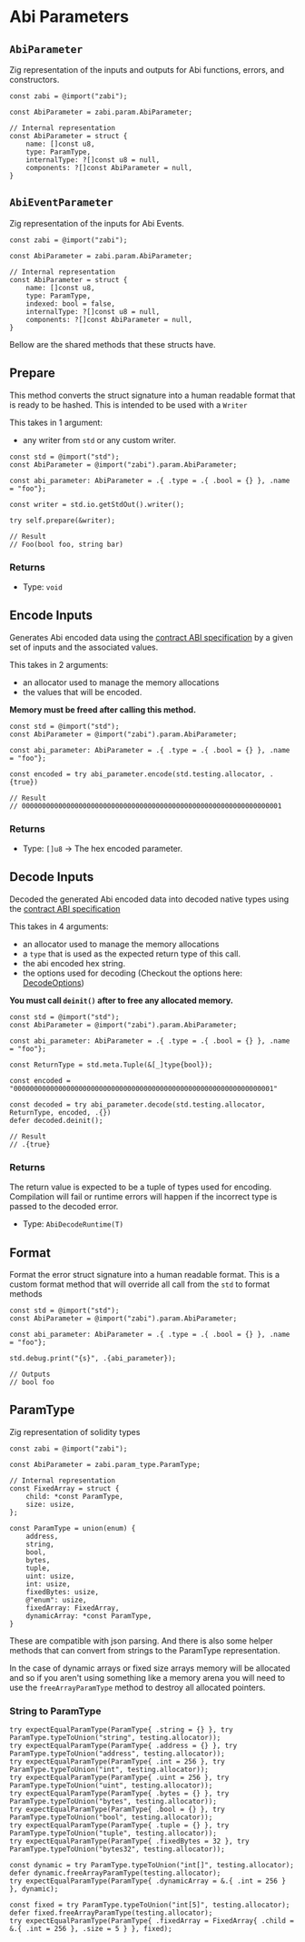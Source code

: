 # Abi Parameters


## `AbiParameter` 

Zig representation of the inputs and outputs for Abi functions, errors, and constructors.

```zig
const zabi = @import("zabi");

const AbiParameter = zabi.param.AbiParameter;

// Internal representation
const AbiParameter = struct {
    name: []const u8,
    type: ParamType,
    internalType: ?[]const u8 = null,
    components: ?[]const AbiParameter = null,
}
```

## `AbiEventParameter` 

Zig representation of the inputs for Abi Events.

```zig
const zabi = @import("zabi");

const AbiParameter = zabi.param.AbiParameter;

// Internal representation
const AbiParameter = struct {
    name: []const u8,
    type: ParamType,
    indexed: bool = false,
    internalType: ?[]const u8 = null,
    components: ?[]const AbiParameter = null,
}
```

Bellow are the shared methods that these structs have.

## Prepare

This method converts the struct signature into a human readable format that is ready to be hashed. This is intended to be used with a `Writer`

This takes in 1 argument:

- any writer from `std` or any custom writer.

```zig
const std = @import("std");
const AbiParameter = @import("zabi").param.AbiParameter;

const abi_parameter: AbiParameter = .{ .type = .{ .bool = {} }, .name = "foo"};

const writer = std.io.getStdOut().writer();

try self.prepare(&writer); 

// Result
// Foo(bool foo, string bar)
```

### Returns

- Type: `void`

## Encode Inputs

Generates Abi encoded data using the [contract ABI specification](https://docs.soliditylang.org/en/latest/abi-spec.html#json) by a given set of inputs and the associated values.

This takes in 2 arguments:

- an allocator used to manage the memory allocations
- the values that will be encoded.

**Memory must be freed after calling this method.**

```zig
const std = @import("std");
const AbiParameter = @import("zabi").param.AbiParameter;

const abi_parameter: AbiParameter = .{ .type = .{ .bool = {} }, .name = "foo"};

const encoded = try abi_parameter.encode(std.testing.allocator, .{true})

// Result
// 0000000000000000000000000000000000000000000000000000000000000001
```

### Returns

- Type: `[]u8` -> The hex encoded parameter.

## Decode Inputs

Decoded the generated Abi encoded data into decoded native types using the [contract ABI specification](https://docs.soliditylang.org/en/latest/abi-spec.html#json)

This takes in 4 arguments:

- an allocator used to manage the memory allocations
- a `type` that is used as the expected return type of this call.
- the abi encoded hex string.
- the options used for decoding (Checkout the options here: [DecodeOptions](/api/abi_utils/types#decodedoptions))

**You must call `deinit()` after to free any allocated memory.**

```zig
const std = @import("std");
const AbiParameter = @import("zabi").param.AbiParameter;

const abi_parameter: AbiParameter = .{ .type = .{ .bool = {} }, .name = "foo"};

const ReturnType = std.meta.Tuple(&[_]type{bool});

const encoded = "0000000000000000000000000000000000000000000000000000000000000001"

const decoded = try abi_parameter.decode(std.testing.allocator, ReturnType, encoded, .{})
defer decoded.deinit();

// Result
// .{true}
```

### Returns

The return value is expected to be a tuple of types used for encoding. Compilation will fail or runtime errors will happen if the incorrect type is passed to the decoded error.

- Type: `AbiDecodeRuntime(T)`

## Format

Format the error struct signature into a human readable format.
This is a custom format method that will override all call from the `std` to format methods

```zig
const std = @import("std");
const AbiParameter = @import("zabi").param.AbiParameter;

const abi_parameter: AbiParameter = .{ .type = .{ .bool = {} }, .name = "foo"};

std.debug.print("{s}", .{abi_parameter});

// Outputs
// bool foo
```

## ParamType

Zig representation of solidity types

```zig
const zabi = @import("zabi");

const AbiParameter = zabi.param_type.ParamType;

// Internal representation
const FixedArray = struct {
    child: *const ParamType,
    size: usize,
};

const ParamType = union(enum) {
    address,
    string,
    bool,
    bytes,
    tuple,
    uint: usize,
    int: usize,
    fixedBytes: usize,
    @"enum": usize,
    fixedArray: FixedArray,
    dynamicArray: *const ParamType,
}
```

These are compatible with json parsing. And there is also some helper methods that can convert from strings to the ParamType representation.

In the case of dynamic arrays or fixed size arrays memory will be allocated and so if you aren't using something like a memory arena you will need to use the `freeArrayParamType` method to destroy all allocated pointers.

### String to ParamType

```zig
try expectEqualParamType(ParamType{ .string = {} }, try ParamType.typeToUnion("string", testing.allocator));
try expectEqualParamType(ParamType{ .address = {} }, try ParamType.typeToUnion("address", testing.allocator));
try expectEqualParamType(ParamType{ .int = 256 }, try ParamType.typeToUnion("int", testing.allocator));
try expectEqualParamType(ParamType{ .uint = 256 }, try ParamType.typeToUnion("uint", testing.allocator));
try expectEqualParamType(ParamType{ .bytes = {} }, try ParamType.typeToUnion("bytes", testing.allocator));
try expectEqualParamType(ParamType{ .bool = {} }, try ParamType.typeToUnion("bool", testing.allocator));
try expectEqualParamType(ParamType{ .tuple = {} }, try ParamType.typeToUnion("tuple", testing.allocator));
try expectEqualParamType(ParamType{ .fixedBytes = 32 }, try ParamType.typeToUnion("bytes32", testing.allocator));

const dynamic = try ParamType.typeToUnion("int[]", testing.allocator);
defer dynamic.freeArrayParamType(testing.allocator);
try expectEqualParamType(ParamType{ .dynamicArray = &.{ .int = 256 } }, dynamic);

const fixed = try ParamType.typeToUnion("int[5]", testing.allocator);
defer fixed.freeArrayParamType(testing.allocator);
try expectEqualParamType(ParamType{ .fixedArray = FixedArray{ .child = &.{ .int = 256 }, .size = 5 } }, fixed);
```
